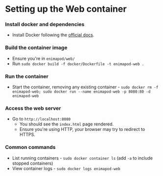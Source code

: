 # Setting up the Web container

### Install docker and dependencies
- Install Docker following the [official docs](https://docs.docker.com/get-docker/).

### Build the container image
- Ensure you're in `enimapod/web/`
- Run `sudo docker build -f docker/Dockerfile -t enimapod-web .`

### Run the container
- Start the container, removing any existing container - `sudo docker rm -f enimapod-web; sudo docker run --name enimapod-web -p 8080:80 -d enimapod-web`

### Access the web server
- Go to `http://localhost:8080`
  - You should see the `index.html` page rendered.
  - Ensure you're using HTTP, your browser may try to redirect to HTTPS.

### Common commands
- List running containers - `sudo docker container ls` (add `-a` to include stopped containers)
- View container logs - `sudo docker logs enimapod-web`